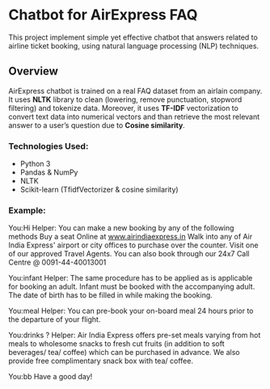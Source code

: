 # Chatbot for AirExpress FAQ

This project implement simple yet effective chatbot that answers related to airline ticket booking, using natural language processing (NLP) techniques.

## Overview

AirExpress chatbot is trained on a real FAQ dataset from an airlain company. It uses __NLTK__ library to clean (lowering, remove punctuation, stopword filtering) and tokenize data. Moreover, it uses __TF-IDF__ vectorization to convert text data into numerical vectors and than retrieve the most relevant answer to a user’s question due to __Cosine similarity__.

### Technologies Used: 
- Python 3
- Pandas & NumPy
- NLTK
- Scikit-learn (TfidfVectorizer & cosine similarity)


### Example: 
You:Hi
Helper: You can make a new booking by any of the following methods Buy a seat Online at www.airindiaexpress.in Walk into any of Air India Express' airport or city offices to purchase over the counter. Visit one of our approved Travel Agents. You can also book through our 24x7 Call Centre @ 0091-44-40013001

You:infant
Helper: The same procedure has to be applied as is applicable for booking an adult. Infant must be booked with the accompanying adult. The date of birth has to be filled in while making the booking.

You:meal
Helper: You can pre-book your on-board meal 24 hours prior to the departure of your flight.

You:drinks ?
Helper: Air India Express offers pre-set meals varying from hot meals to wholesome snacks to fresh cut fruits (in addition to soft beverages/ tea/ coffee) which can be purchased in advance. We also provide free complimentary snack box with tea/ coffee.

You:bb
Have a good day!
